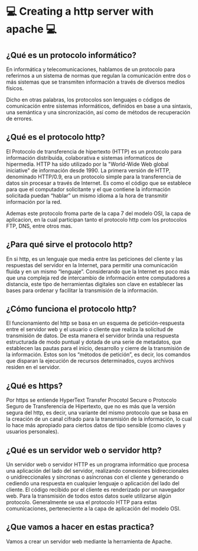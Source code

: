 # :computer: Creating a http server with apache :computer:

## ¿Qué es un protocolo informático? 

En informática y telecomunicaciones, hablamos de un protocolo para referirnos a un sistema de normas que regulan la comunicación entre dos o más sistemas que se transmiten información a través de diversos medios físicos.

Dicho en otras palabras, los protocolos son lenguajes o códigos de comunicación entre sistemas informáticos, definidos en base a una sintaxis, una semántica y una sincronización, así como de métodos de recuperación de errores.

## ¿Qué es el protocolo http?

El Protocolo de transferencia de hipertexto (HTTP) es un protocolo para información distribuida, colaborativa e sistemas informaticos de hipermedia. HTTP ha sido utilizado por la "World-Wide Web global iniciative" de información desde 1990. La primera versión de HTTP, denominado HTTP/0.9, era un protocolo simple para la transferencia de datos sin procesar a través de Internet. Es como el código que se establece para que el computador solicitante y el que contiene la información solicitada puedan “hablar” un mismo idioma a la hora de transmitir información por la red.

Ademas este protocolo froma parte de la capa 7 del modelo OSI, la capa de aplicacion, en la cual participan tanto el protocolo http com los protocolos FTP, DNS, entre otros mas.

## ¿Para qué sirve el protocolo http?

En si http, es un lenguaje que media entre las peticiones del cliente y las respuestas del servidor en la Internet, para permitir una comunicación fluida y en un mismo “lenguaje”. Considerando que la Internet es poco más que una compleja red de intercambio de información entre computadores a distancia, este tipo de herramientas digitales son clave en establecer las bases para ordenar y facilitar la transmisión de la información.

## ¿Cómo funciona el protocolo http?

El funcionamiento del http se basa en un esquema de petición-respuesta entre el servidor web y el usuario o cliente que realiza la solicitud de transmisión de datos.
De esta manera el servidor brinda una respuesta estructurada de modo puntual y dotada de una serie de metadatos, que establecen las pautas para el inicio, desarrollo y cierre de la transmisión de la información. Estos son los “métodos de petición”, es decir, los comandos que disparan la ejecución de recursos determinados, cuyos archivos residen en el servidor.

## ¿Qué es https?

Por https se entiende HyperText Transfer Procotol Secure o Protocolo Seguro de Transferencia de Hipertexto, que no es más que la versión segura del http, es decir, una variante del mismo protocolo que se basa en la creación de un canal cifrado para la transmisión de la información, lo cual lo hace más apropiado para ciertos datos de tipo sensible (como claves y usuarios personales).

## ¿Qué es un servidor web o servidor http?

Un servidor web o servidor HTTP es un programa informático que procesa una aplicación del lado del servidor, realizando conexiones bidireccionales o unidireccionales y síncronas o asíncronas con el cliente y generando o cediendo una respuesta en cualquier lenguaje o aplicación del lado del cliente. El código recibido por el cliente es renderizado por un navegador web. Para la transmisión de todos estos datos suele utilizarse algún protocolo. Generalmente se usa el protocolo HTTP para estas comunicaciones, perteneciente a la capa de aplicación del modelo OSI.

## ¿Que vamos a hacer en estas practica?

Vamos a crear un servidor web mediante la herramienta de Apache.


